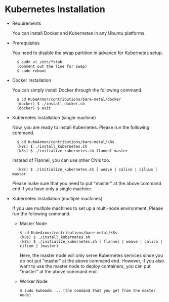 # Kubernetes Installation

* Requirements

  You can install Docker and Kubernetes in any Ubuntu platforms.

* Prerequisites

  You need to disable the swap partition in advance for Kubernetes setup.

  ```text
    $ sudo vi /etc/fstab
    (comment out the line for swap)
    $ sudo reboot
  ```

* Docker Installation

  You can simply install Docker through the following command.

  ```text
    $ cd KubeArmor/contributions/bare-metal/docker
    (docker) $ ./install_docker.sh
    (docker) $ exit
  ```

* Kubernetes Installation \(single machine\)

  Now, you are ready to install Kubernetes. Please run the following command.

  ```text
    $ cd KubeArmor/contributions/bare-metal/k8s
    (k8s) $ ./install_kubernetes.sh
    (k8s) $ ./initialize_kubernetes.sh flannel master
  ```

  Instead of Flannel, you can use other CNIs too.

  ```text
    (k8s) $ ./initialize_kubernetes.sh [ weave | calico | cilium ] master
  ```

  Please make sure that you need to put "master" at the above command end if you have only a single machine.

* Kubernetes Installation \(multiple machines\)

  If you use multiple machines to set up a multi-node environment, Please run the following command.

  * Master Node

    ```text
    $ cd KubeArmor/contributions/bare-metal/k8s
    (k8s) $ ./install_kubernetes.sh
    (k8s) $ ./initialize_kubernetes.sh [ flannel | weave | calico | cilium ] (master)
    ```

    Here, the master node will only serve Kubernetes services since you do not put "master" at the above command end. However, if you also want to use the master node to deploy containers, you can put "master" at the above command end.

  * Worker Node

    ```text
    $ sudo kubeadm ... (the command that you get from the master node)
    ```
